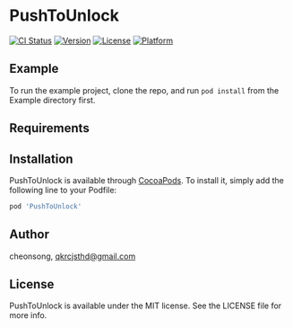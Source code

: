 # PushToUnlock

[![CI Status](https://img.shields.io/travis/cheonsong/PushToUnlock.svg?style=flat)](https://travis-ci.org/cheonsong/PushToUnlock)
[![Version](https://img.shields.io/cocoapods/v/PushToUnlock.svg?style=flat)](https://cocoapods.org/pods/PushToUnlock)
[![License](https://img.shields.io/cocoapods/l/PushToUnlock.svg?style=flat)](https://cocoapods.org/pods/PushToUnlock)
[![Platform](https://img.shields.io/cocoapods/p/PushToUnlock.svg?style=flat)](https://cocoapods.org/pods/PushToUnlock)

## Example

To run the example project, clone the repo, and run `pod install` from the Example directory first.

## Requirements

## Installation

PushToUnlock is available through [CocoaPods](https://cocoapods.org). To install
it, simply add the following line to your Podfile:

```ruby
pod 'PushToUnlock'
```

## Author

cheonsong, qkrcjsthd@gmail.com

## License

PushToUnlock is available under the MIT license. See the LICENSE file for more info.
